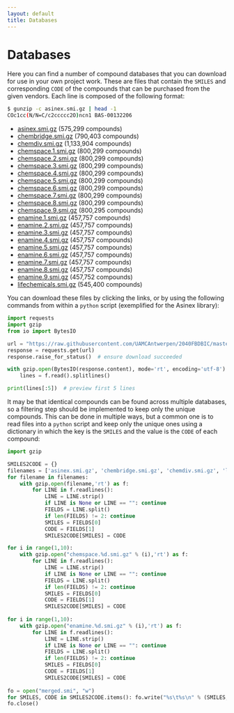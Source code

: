 ```yaml
---
layout: default
title: Databases
---
```


# Databases

Here you can find a number of compound databases that you can download for use in your own project work. These are files that contain the ```SMILES``` and corresponding ```CODE``` of the compounds that can be purchased from the given vendors. Each line is composed of the following format:

```bash
$ gunzip -c asinex.smi.gz | head -1
COc1cc(N/N=C/c2ccccc2O)ncn1	BAS-00132206
```

- <a href="Databases/asinex.smi.gz" download>asinex.smi.gz</a> (575,299 compounds)
- <a href="Databases/chembridge.smi.gz" download>chembridge.smi.gz</a> (790,403 compounds)
- <a href="Databases/chemdiv.smi.gz" download>chemdiv.smi.gz</a> (1,133,904 compounds)
- <a href="Databases/chemspace.1.smi.gz" download>chemspace.1.smi.gz</a> (800,299 compounds)
- <a href="Databases/chemspace.2.smi.gz" download>chemspace.2.smi.gz</a> (800,299 compounds)
- <a href="Databases/chemspace.3.smi.gz" download>chemspace.3.smi.gz</a> (800,299 compounds)
- <a href="Databases/chemspace.4.smi.gz" download>chemspace.4.smi.gz</a> (800,299 compounds)
- <a href="Databases/chemspace.5.smi.gz" download>chemspace.5.smi.gz</a> (800,299 compounds)
- <a href="Databases/chemspace.6.smi.gz" download>chemspace.6.smi.gz</a> (800,299 compounds)
- <a href="Databases/chemspace.7.smi.gz" download>chemspace.7.smi.gz</a> (800,299 compounds)
- <a href="Databases/chemspace.8.smi.gz" download>chemspace.8.smi.gz</a> (800,299 compounds)
- <a href="Databases/chemspace.9.smi.gz" download>chemspace.9.smi.gz</a> (800,295 compounds)
- <a href="Databases/enamine.1.smi.gz" download>enamine.1.smi.gz</a> (457,757 compounds)
- <a href="Databases/enamine.2.smi.gz" download>enamine.2.smi.gz</a> (457,757 compounds)
- <a href="Databases/enamine.3.smi.gz" download>enamine.3.smi.gz</a> (457,757 compounds)
- <a href="Databases/enamine.4.smi.gz" download>enamine.4.smi.gz</a> (457,757 compounds)
- <a href="Databases/enamine.5.smi.gz" download>enamine.5.smi.gz</a> (457,757 compounds)
- <a href="Databases/enamine.6.smi.gz" download>enamine.6.smi.gz</a> (457,757 compounds)
- <a href="Databases/enamine.7.smi.gz" download>enamine.7.smi.gz</a> (457,757 compounds)
- <a href="Databases/enamine.8.smi.gz" download>enamine.8.smi.gz</a> (457,757 compounds)
- <a href="Databases/enamine.9.smi.gz" download>enamine.9.smi.gz</a> (457,752 compounds)
- <a href="Databases/lifechemicals.smi.gz" download>lifechemicals.smi.gz</a> (545,400 compounds)

You can download these files by clicking the links, or by using the following commands from within a ```python``` script (exemplified for the Asinex library):

```python
import requests
import gzip
from io import BytesIO

url = "https://raw.githubusercontent.com/UAMCAntwerpen/2040FBDBIC/master/Databases/asinex.smi.gz"
response = requests.get(url)
response.raise_for_status()  # ensure download succeeded

with gzip.open(BytesIO(response.content), mode='rt', encoding='utf-8') as f:
    lines = f.read().splitlines()

print(lines[:5])  # preview first 5 lines
```

It may be that identical compounds can be found across multiple databases, so a filtering step should be implemented to keep only the unique compounds. This can be done in multiple ways, but a common one is to read files into a ```python``` script and keep only the unique ones using a dictionary in which the key is the ```SMILES``` and the value is the ```CODE``` of each compound:

```python
import gzip

SMILES2CODE = {}
filenames = ['asinex.smi.gz', 'chembridge.smi.gz', 'chemdiv.smi.gz', 'lifechemicals.smi.gz']
for filename in filenames:
	with gzip.open(filename,'rt') as f:
		for LINE in f.readlines():
			LINE = LINE.strip()
			if LINE is None or LINE == "": continue
			FIELDS = LINE.split()
			if len(FIELDS) != 2: continue
			SMILES = FIELDS[0]
			CODE = FIELDS[1]
			SMILES2CODE[SMILES] = CODE

for i in range(1,10):
	with gzip.open("chemspace.%d.smi.gz" % (i),'rt') as f:
		for LINE in f.readlines():
			LINE = LINE.strip()
			if LINE is None or LINE == "": continue
			FIELDS = LINE.split()
			if len(FIELDS) != 2: continue
			SMILES = FIELDS[0]
			CODE = FIELDS[1]
			SMILES2CODE[SMILES] = CODE
			
for i in range(1,10):
	with gzip.open("enamine.%d.smi.gz" % (i),'rt') as f:
		for LINE in f.readlines():
			LINE = LINE.strip()
			if LINE is None or LINE == "": continue
			FIELDS = LINE.split()
			if len(FIELDS) != 2: continue
			SMILES = FIELDS[0]
			CODE = FIELDS[1]
			SMILES2CODE[SMILES] = CODE
	
fo = open("merged.smi", "w")
for SMILES, CODE in SMILES2CODE.items(): fo.write("%s\t%s\n" % (SMILES, CODE))
fo.close()
```

